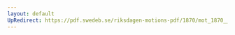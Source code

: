 ```yaml
---
layout: default
UpRedirect: https://pdf.swedeb.se/riksdagen-motions-pdf/1870/mot_1870__ak__00135/mot_1870__ak__00135_002.pdf
---
```

